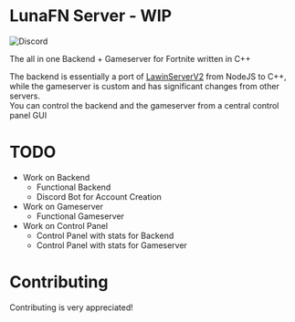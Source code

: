 # LunaFN Server - WIP
![Discord](https://img.shields.io/discord/1295915558109188116)

The all in one Backend + Gameserver for Fortnite written in C++

The backend is essentially a port of [LawinServerV2](https://github.com/Lawin0129/LawinServerV2) from NodeJS to C++, while the gameserver is custom and has significant changes from other servers.  
You can control the backend and the gameserver from a central control panel GUI

# TODO
* Work on Backend
    * Functional Backend
    * Discord Bot for Account Creation
* Work on Gameserver
    * Functional Gameserver
* Work on Control Panel
    * Control Panel with stats for Backend
    * Control Panel with stats for Gameserver

# Contributing
Contributing is very appreciated!